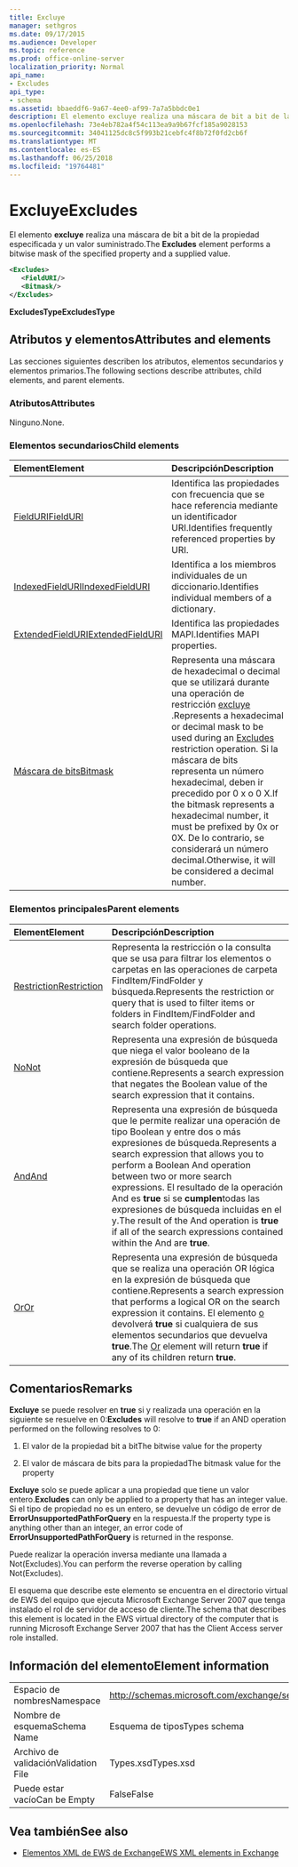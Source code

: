 ```yaml
---
title: Excluye
manager: sethgros
ms.date: 09/17/2015
ms.audience: Developer
ms.topic: reference
ms.prod: office-online-server
localization_priority: Normal
api_name:
- Excludes
api_type:
- schema
ms.assetid: bbaeddf6-9a67-4ee0-af99-7a7a5bbdc0e1
description: El elemento excluye realiza una máscara de bit a bit de la propiedad especificada y un valor suministrado.
ms.openlocfilehash: 73e4eb782a4f54c113ea9a9b67fcf185a9028153
ms.sourcegitcommit: 34041125dc8c5f993b21cebfc4f8b72f0fd2cb6f
ms.translationtype: MT
ms.contentlocale: es-ES
ms.lasthandoff: 06/25/2018
ms.locfileid: "19764481"
---
```

# <a name="excludes"></a><span data-ttu-id="0c68d-103">Excluye</span><span class="sxs-lookup"><span data-stu-id="0c68d-103">Excludes</span></span>

<span data-ttu-id="0c68d-104">El elemento **excluye** realiza una máscara de bit a bit de la propiedad especificada y un valor suministrado.</span><span class="sxs-lookup"><span data-stu-id="0c68d-104">The **Excludes** element performs a bitwise mask of the specified property and a supplied value.</span></span> 
  
```xml
<Excludes>
   <FieldURI/>
   <Bitmask/>
</Excludes>
```

 <span data-ttu-id="0c68d-105">**ExcludesType**</span><span class="sxs-lookup"><span data-stu-id="0c68d-105">**ExcludesType**</span></span>
## <a name="attributes-and-elements"></a><span data-ttu-id="0c68d-106">Atributos y elementos</span><span class="sxs-lookup"><span data-stu-id="0c68d-106">Attributes and elements</span></span>

<span data-ttu-id="0c68d-107">Las secciones siguientes describen los atributos, elementos secundarios y elementos primarios.</span><span class="sxs-lookup"><span data-stu-id="0c68d-107">The following sections describe attributes, child elements, and parent elements.</span></span>
  
### <a name="attributes"></a><span data-ttu-id="0c68d-108">Atributos</span><span class="sxs-lookup"><span data-stu-id="0c68d-108">Attributes</span></span>

<span data-ttu-id="0c68d-109">Ninguno.</span><span class="sxs-lookup"><span data-stu-id="0c68d-109">None.</span></span>
  
### <a name="child-elements"></a><span data-ttu-id="0c68d-110">Elementos secundarios</span><span class="sxs-lookup"><span data-stu-id="0c68d-110">Child elements</span></span>

|<span data-ttu-id="0c68d-111">**Element**</span><span class="sxs-lookup"><span data-stu-id="0c68d-111">**Element**</span></span>|<span data-ttu-id="0c68d-112">**Descripción**</span><span class="sxs-lookup"><span data-stu-id="0c68d-112">**Description**</span></span>|
|:-----|:-----|
|[<span data-ttu-id="0c68d-113">FieldURI</span><span class="sxs-lookup"><span data-stu-id="0c68d-113">FieldURI</span></span>](fielduri.md) <br/> |<span data-ttu-id="0c68d-114">Identifica las propiedades con frecuencia que se hace referencia mediante un identificador URI.</span><span class="sxs-lookup"><span data-stu-id="0c68d-114">Identifies frequently referenced properties by URI.</span></span>  <br/> |
|[<span data-ttu-id="0c68d-115">IndexedFieldURI</span><span class="sxs-lookup"><span data-stu-id="0c68d-115">IndexedFieldURI</span></span>](indexedfielduri.md) <br/> |<span data-ttu-id="0c68d-116">Identifica a los miembros individuales de un diccionario.</span><span class="sxs-lookup"><span data-stu-id="0c68d-116">Identifies individual members of a dictionary.</span></span>  <br/> |
|[<span data-ttu-id="0c68d-117">ExtendedFieldURI</span><span class="sxs-lookup"><span data-stu-id="0c68d-117">ExtendedFieldURI</span></span>](extendedfielduri.md) <br/> |<span data-ttu-id="0c68d-118">Identifica las propiedades MAPI.</span><span class="sxs-lookup"><span data-stu-id="0c68d-118">Identifies MAPI properties.</span></span>  <br/> |
|[<span data-ttu-id="0c68d-119">Máscara de bits</span><span class="sxs-lookup"><span data-stu-id="0c68d-119">Bitmask</span></span>](bitmask.md) <br/> |<span data-ttu-id="0c68d-120">Representa una máscara de hexadecimal o decimal que se utilizará durante una operación de restricción [excluye](excludes.md) .</span><span class="sxs-lookup"><span data-stu-id="0c68d-120">Represents a hexadecimal or decimal mask to be used during an [Excludes](excludes.md) restriction operation.</span></span> <span data-ttu-id="0c68d-121">Si la máscara de bits representa un número hexadecimal, deben ir precedido por 0 x o 0 X.</span><span class="sxs-lookup"><span data-stu-id="0c68d-121">If the bitmask represents a hexadecimal number, it must be prefixed by 0x or 0X.</span></span> <span data-ttu-id="0c68d-122">De lo contrario, se considerará un número decimal.</span><span class="sxs-lookup"><span data-stu-id="0c68d-122">Otherwise, it will be considered a decimal number.</span></span>  <br/> |
   
### <a name="parent-elements"></a><span data-ttu-id="0c68d-123">Elementos principales</span><span class="sxs-lookup"><span data-stu-id="0c68d-123">Parent elements</span></span>

|<span data-ttu-id="0c68d-124">**Element**</span><span class="sxs-lookup"><span data-stu-id="0c68d-124">**Element**</span></span>|<span data-ttu-id="0c68d-125">**Descripción**</span><span class="sxs-lookup"><span data-stu-id="0c68d-125">**Description**</span></span>|
|:-----|:-----|
|[<span data-ttu-id="0c68d-126">Restriction</span><span class="sxs-lookup"><span data-stu-id="0c68d-126">Restriction</span></span>](restriction.md) <br/> |<span data-ttu-id="0c68d-127">Representa la restricción o la consulta que se usa para filtrar los elementos o carpetas en las operaciones de carpeta FindItem/FindFolder y búsqueda.</span><span class="sxs-lookup"><span data-stu-id="0c68d-127">Represents the restriction or query that is used to filter items or folders in FindItem/FindFolder and search folder operations.</span></span>  <br/> |
|[<span data-ttu-id="0c68d-128">No</span><span class="sxs-lookup"><span data-stu-id="0c68d-128">Not</span></span>](not.md) <br/> |<span data-ttu-id="0c68d-129">Representa una expresión de búsqueda que niega el valor booleano de la expresión de búsqueda que contiene.</span><span class="sxs-lookup"><span data-stu-id="0c68d-129">Represents a search expression that negates the Boolean value of the search expression that it contains.</span></span>  <br/> |
|[<span data-ttu-id="0c68d-130">And</span><span class="sxs-lookup"><span data-stu-id="0c68d-130">And</span></span>](and.md) <br/> |<span data-ttu-id="0c68d-131">Representa una expresión de búsqueda que le permite realizar una operación de tipo Boolean y entre dos o más expresiones de búsqueda.</span><span class="sxs-lookup"><span data-stu-id="0c68d-131">Represents a search expression that allows you to perform a Boolean And operation between two or more search expressions.</span></span> <span data-ttu-id="0c68d-132">El resultado de la operación And es **true** si se **cumplen**todas las expresiones de búsqueda incluidas en el y.</span><span class="sxs-lookup"><span data-stu-id="0c68d-132">The result of the And operation is **true** if all of the search expressions contained within the And are **true**.</span></span>  <br/> |
|[<span data-ttu-id="0c68d-133">Or</span><span class="sxs-lookup"><span data-stu-id="0c68d-133">Or</span></span>](or.md) <br/> |<span data-ttu-id="0c68d-134">Representa una expresión de búsqueda que se realiza una operación OR lógica en la expresión de búsqueda que contiene.</span><span class="sxs-lookup"><span data-stu-id="0c68d-134">Represents a search expression that performs a logical OR on the search expression it contains.</span></span> <span data-ttu-id="0c68d-135">El elemento [o](or.md) devolverá **true** si cualquiera de sus elementos secundarios que devuelva **true**.</span><span class="sxs-lookup"><span data-stu-id="0c68d-135">The [Or](or.md) element will return **true** if any of its children return **true**.</span></span>  <br/> |
   
## <a name="remarks"></a><span data-ttu-id="0c68d-136">Comentarios</span><span class="sxs-lookup"><span data-stu-id="0c68d-136">Remarks</span></span>

 <span data-ttu-id="0c68d-137">**Excluye** se puede resolver en **true** si y realizada una operación en la siguiente se resuelve en 0:</span><span class="sxs-lookup"><span data-stu-id="0c68d-137">**Excludes** will resolve to **true** if an AND operation performed on the following resolves to 0:</span></span> 
  
1. <span data-ttu-id="0c68d-138">El valor de la propiedad bit a bit</span><span class="sxs-lookup"><span data-stu-id="0c68d-138">The bitwise value for the property</span></span>
    
2. <span data-ttu-id="0c68d-139">El valor de máscara de bits para la propiedad</span><span class="sxs-lookup"><span data-stu-id="0c68d-139">The bitmask value for the property</span></span>
    
 <span data-ttu-id="0c68d-140">**Excluye** solo se puede aplicar a una propiedad que tiene un valor entero.</span><span class="sxs-lookup"><span data-stu-id="0c68d-140">**Excludes** can only be applied to a property that has an integer value.</span></span> <span data-ttu-id="0c68d-141">Si el tipo de propiedad no es un entero, se devuelve un código de error de **ErrorUnsupportedPathForQuery** en la respuesta.</span><span class="sxs-lookup"><span data-stu-id="0c68d-141">If the property type is anything other than an integer, an error code of **ErrorUnsupportedPathForQuery** is returned in the response.</span></span> 
  
<span data-ttu-id="0c68d-142">Puede realizar la operación inversa mediante una llamada a Not(Excludes).</span><span class="sxs-lookup"><span data-stu-id="0c68d-142">You can perform the reverse operation by calling Not(Excludes).</span></span>
  
<span data-ttu-id="0c68d-143">El esquema que describe este elemento se encuentra en el directorio virtual de EWS del equipo que ejecuta Microsoft Exchange Server 2007 que tenga instalado el rol de servidor de acceso de cliente.</span><span class="sxs-lookup"><span data-stu-id="0c68d-143">The schema that describes this element is located in the EWS virtual directory of the computer that is running Microsoft Exchange Server 2007 that has the Client Access server role installed.</span></span>
  
## <a name="element-information"></a><span data-ttu-id="0c68d-144">Información del elemento</span><span class="sxs-lookup"><span data-stu-id="0c68d-144">Element information</span></span>

|||
|:-----|:-----|
|<span data-ttu-id="0c68d-145">Espacio de nombres</span><span class="sxs-lookup"><span data-stu-id="0c68d-145">Namespace</span></span>  <br/> |http://schemas.microsoft.com/exchange/services/2006/types  <br/> |
|<span data-ttu-id="0c68d-146">Nombre de esquema</span><span class="sxs-lookup"><span data-stu-id="0c68d-146">Schema Name</span></span>  <br/> |<span data-ttu-id="0c68d-147">Esquema de tipos</span><span class="sxs-lookup"><span data-stu-id="0c68d-147">Types schema</span></span>  <br/> |
|<span data-ttu-id="0c68d-148">Archivo de validación</span><span class="sxs-lookup"><span data-stu-id="0c68d-148">Validation File</span></span>  <br/> |<span data-ttu-id="0c68d-149">Types.xsd</span><span class="sxs-lookup"><span data-stu-id="0c68d-149">Types.xsd</span></span>  <br/> |
|<span data-ttu-id="0c68d-150">Puede estar vacío</span><span class="sxs-lookup"><span data-stu-id="0c68d-150">Can be Empty</span></span>  <br/> |<span data-ttu-id="0c68d-151">False</span><span class="sxs-lookup"><span data-stu-id="0c68d-151">False</span></span>  <br/> |
   
## <a name="see-also"></a><span data-ttu-id="0c68d-152">Vea también</span><span class="sxs-lookup"><span data-stu-id="0c68d-152">See also</span></span>



- [<span data-ttu-id="0c68d-153">Elementos XML de EWS de Exchange</span><span class="sxs-lookup"><span data-stu-id="0c68d-153">EWS XML elements in Exchange</span></span>](ews-xml-elements-in-exchange.md)

